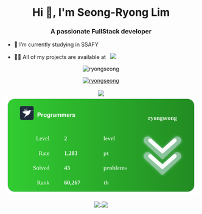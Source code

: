 <h1 align="center">Hi 👋, I'm Seong-Ryong Lim</h1>
<h3 align="center">A passionate FullStack developer</h3>

- 🌱 I’m currently studying in SSAFY

- 👨‍💻 All of my projects are available at &nbsp; <a href="https://nebulous-visor-f4e.notion.site/Portfolio-1f44db7ba7ba8057a80fc07ec3b42c95?pvs=4"><img src="https://img.shields.io/badge/Notion-000000?style=for-the-badge&logo=notion&logoColor=white" /></a>

<p align="center"> <img src="https://komarev.com/ghpvc/?username=ryongseong&label=Welcome&color=0e75b6&style=flat" alt="ryongseong" /> </p>

<p align="center"> <a href="https://github.com/ryo-ma/github-profile-trophy"><img src="https://github-profile-trophy.vercel.app/?username=ryongseong&title=MultiLanguage,Commits,PullRequest,Repositories,Experience,Followers&theme=monokai" alt="ryongseong" /></a> </p>

<div align='center'>
<a href="https://solved.ac/xmssnsk"><img align='center' src="http://mazassumnida.wtf/api/v2/generate_badge?boj=xmssnsk&theme=dark"/></a>
<img align='center' src="https://raw.githubusercontent.com/ryongseong/programmers-stats/main/output/result.svg"/> 
</div>
<br />
<div align='center'>
<a href="https://github.com/ryongseong/github-stats">
   <img align='center' src="https://github.com/ryongseong/github-stats-transparent/blob/output/generated/overview.svg"/>
   <img align='center' src="https://github.com/ryongseong/github-stats-transparent/blob/output/generated/languages.svg"/>
</a>
</div>
